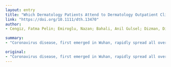 ```yaml
---
layout: entry
title: "Which Dermatology Patients Attend to Dermatology Outpatient Clinics During the SARS-CoV-2 Outbreak in Turkey and What Happened to Them?"
link: "https://doi.org/10.1111/dth.13470"
author:
- Cengiz, Fatma Pelin; Emiroglu, Nazan; Bahali, Anil Gulsel; Dizman, Didem; Taslidere, Nazan; Akarslan, Tahsin Cagdas; Gunes, Begum; Mert, Omer; Su Kucuk, Ozlem; Onsun, Nahide

summary:
- "Coronavirus disease, first emerged in Wuhan, rapidly spread all over the world since December 2019. There were 390 patients attending to the dermatology outpatient clinic in this period. The most common disease was acne, only 19% of patients need emergent interventions or dose adjustment. Five of our patients were diagnosed as COVID-19 after their elective visit to hospital. Our findings support the concerns of elective physician examinations. This article is protected by copyright. All rights reserved."

original:
- "Coronavirus disease, first emerged in Wuhan, rapidly spread all over the World since December 2019. There are concerns about elective dermatology appointments and its results. Herein, we aimed to find out which type of dermatologic patients attended to dermatology outpatient clinic. The patients visiting the clinics for elective dermatologic diseases between 11 and March 18, 2020 were included in this study. Their age, sex, diagnosis of disease, requirement for emergent intervention, and their medical records about COVID-19 were obtained. There were 390 patients attending to the dermatology outpatient clinic in this period. The most common disease was acne (N:94, 24%), only 19% of patients need emergent interventions or dose adjustment. There were 40 (10%) patients over the age of 65. After their visits, 5 patients were diagnosed as COVID-19 in two weeks. Dermatologic examinations may be a vector for SARS-CoV-2 transmission since being closed to the patient. Five of our patients were diagnosed as COVID-19 after their elective visit to hospital. Since the asymptomatic course of some young patients, most of the our patients weren't screened for COVID-19. Our findings support the concerns of elective physician examinations. This article is protected by copyright. All rights reserved."
---
```


